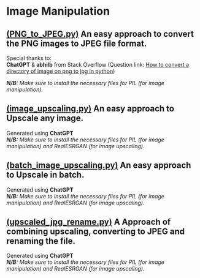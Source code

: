 # Image Manipulation

## [(PNG_to_JPEG.py)](https://github.com/MAOMislive/Image-Manipulation-Python/blob/main/PNG_to_JPEG.py) An easy approach to convert the PNG images to JPEG file format.
Special thanks to:  
**ChatGPT** & **abhilb** from Stack Overflow (Question link: [How to convert a directory of image on png to jpg in python](https://stackoverflow.com/questions/58148723/how-to-convert-a-directory-of-image-on-png-to-jpg-in-python))  
 
***N/B:** Make sure to install the necessary files for PIL (for image manipulation).*

##  [(image_upscaling.py)](https://github.com/MAOMislive/Image-Manipulation-Python/blob/main/image_upscaling.py)  An easy approach to Upscale any image.
Generated using **ChatGPT**   
***N/B:** Make sure to install the necessary files for PIL (for image manipulation) and RealESRGAN (for image upscaling).*

##  [(batch_image_upscaling.py)](https://github.com/MAOMislive/Image-Manipulation-Python/blob/main/batch_image_upscaling.py)  An easy approach to Upscale in batch.
Generated using **ChatGPT**  
***N/B:** Make sure to install the necessary files for PIL (for image manipulation) and RealESRGAN (for image upscaling).*

##  [(upscaled_jpg_rename.py)](https://github.com/MAOMislive/Image-Manipulation-Python/blob/main/upscaled_jpg_rename.py)  A Approach of combining upscaling, converting to JPEG and renaming the file.
Generated using **ChatGPT**  
***N/B:** Make sure to install the necessary files for PIL (for image manipulation) and RealESRGAN (for image upscaling).*

